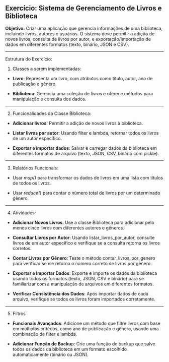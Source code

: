 ## Exercício: Sistema de Gerenciamento de Livros e Biblioteca

**Objetivo:** Criar uma aplicação que gerencia informações de uma biblioteca, incluindo livros, autores e usuários. O sistema deve permitir a adição de novos livros, consulta de livros por autor, e exportação/importação de dados em diferentes formatos (texto, binário, JSON e CSV).

---

Estrutura do Exercício:

1. Classes a serem implementadas:

- **Livro**: Representa um livro, com atributos como título, autor, ano de publicação e gênero.

- **Biblioteca**: Gerencia uma coleção de livros e oferece métodos para manipulação e
consulta dos dados.

---

2. Funcionalidades da Classe Biblioteca:

- **Adicionar livros**: Permitir a adição de novos livros à biblioteca.

- **Listar livros por autor**: Usando filter e lambda, retornar todos os livros de um autor específico.

- **Exportar e importar dados**: Salvar e carregar dados da biblioteca em diferentes formatos de arquivo (texto, JSON, CSV, binário com pickle).

---

3. Relatórios Funcionais:

- Usar *map()* para transformar os dados de livros em uma lista com títulos de todos os livros.

- Usar *reduce()* para contar o número total de livros por um determinado gênero.

---

4. Atividades:

- **Adicionar Novos Livros**: Use a classe Biblioteca para adicionar pelo menos cinco
livros com diferentes autores e gêneros.

- **Consultar Livros por Autor**: Usando listar_livros_por_autor, consulte livros de
um autor específico e verifique se a consulta retorna os livros corretos.

- **Contar Livros por Gênero**: Teste o método contar_livros_por_genero para
verificar se ele retorna o número correto de livros por gênero.

- **Exportar e Importar Dados**: Exporte e importe os dados da biblioteca usando
todos os formatos (texto, JSON, CSV e binário) para se familiarizar com a
manipulação de arquivos em diferentes formatos.

- **Verificar Consistência dos Dados**: Após importar dados de cada arquivo, verifique
se todos os livros foram importados corretamente.

---

5. Filtros

- **Funcionais Avançados**: Adicione um método que filtre livros com base em múltiplos critérios, como ano de publicação e gênero, usando uma combinação de filter e lambda.

- **Adicionar Função de Backu**p: Crie uma função de backup que salve todos os dados da biblioteca em um formato escolhido automaticamente (binário ou JSON).
